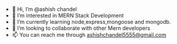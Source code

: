 - 👋 Hi, I’m @ashish chandel
- 👀 I’m interested in MERN Stack Development
- 🌱 I’m currently learning node,express,mongoose and mongodb.
- 💞️ I’m looking to collaborate with other Mern developers
- 📫 You can reach me through ashishchandel5555@gmail.com

<!---
ashishchandel1997/ashishchandel1997 is a ✨ special ✨ repository because its `README.md` (this file) appears on your GitHub profile.
You can click the Preview link to take a look at your changes.
--->
